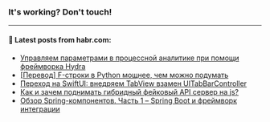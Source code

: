 ### It's working? Don't touch!

---
<!--
#### 🛠️ Technical stack:

![C++](https://img.shields.io/badge/C++-informational?logo=c%2B%2B&style=flat&logoColor=white&color=9C033A)
![Java](https://img.shields.io/badge/Java-informational?logo=java&style=flat&logoColor=white&color=007396)
![Kotlin](https://img.shields.io/badge/Kotlin-informational?logo=Kotlin&style=flat&logoColor=white&color=0095D5)
![JS](https://img.shields.io/badge/JS-informational?logo=javaScript&style=flat&logoColor=black&color=F7Df1E) <br>
![HTML5](https://img.shields.io/badge/HTML5-informational?logo=html5&style=flat&logoColor=white&color=E34F26)
![CSS3](https://img.shields.io/badge/CSS3-informational?logo=css3&style=flat&logoColor=white&color=157286)
![Sass](https://img.shields.io/badge/Saas-informational?logo=sass&style=flat&logoColor=white&color=hotpink)
![PHP](https://img.shields.io/badge/PHP-informational?logo=php&style=flat&logoColor=white&color=777BB4) <br>
![WebPAck](https://img.shields.io/badge/WebPack-informational?logo=webPack&style=flat&logoColor=white&color=FF6F00)
![Bootstrap](https://img.shields.io/badge/Bootstrap-informational?logo=Bootstrap&style=flat&logoColor=white&color=7952B3)
![MySQL](https://img.shields.io/badge/MySQL-informational?logo=MySQL&style=flat&logoColor=white&color=00f) <br>
![NodeJS](https://img.shields.io/badge/NodeJS-informational?logo=node.js&style=flat&logoColor=white&color=43853D)
![Spring](https://img.shields.io/badge/Spring-informational?logo=Spring&style=flat&logoColor=white&color=0A9EDC)
![Angular](https://img.shields.io/badge/Vue-informational?logo=vue.js&style=flat&logoColor=white&color=red)
![Git](https://img.shields.io/badge/Git-informational?logo=git&style=flat&logoColor=white&color=darkorange)

___
-->

#### 💬 Latest posts from habr.com:

<!-- BLOG-POST-LIST:START -->
- [Управляем параметрами в процессной аналитике при помощи фреймворка Hydra](https://habr.com/ru/post/674896/?utm_source=habrahabr&utm_medium=rss&utm_campaign=674896)
- [[Перевод] F-строки в Python мощнее, чем можно подумать](https://habr.com/ru/post/674866/?utm_source=habrahabr&utm_medium=rss&utm_campaign=674866)
- [Переход на SwiftUI: внедряем TabView взамен UITabBarController](https://habr.com/ru/post/674888/?utm_source=habrahabr&utm_medium=rss&utm_campaign=674888)
- [Как и зачем поднимать гибридный фейковый API сервер на js?](https://habr.com/ru/post/674886/?utm_source=habrahabr&utm_medium=rss&utm_campaign=674886)
- [Обзор Spring-компонентов. Часть 1 – Spring Boot и фреймворк интеграции](https://habr.com/ru/post/674858/?utm_source=habrahabr&utm_medium=rss&utm_campaign=674858)
<!-- BLOG-POST-LIST:END -->
